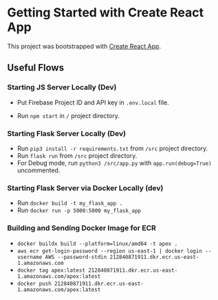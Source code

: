# Getting Started with Create React App

This project was bootstrapped with [Create React App](https://github.com/facebook/create-react-app).

## Useful Flows

### Starting JS Server Locally (Dev)

- Put Firebase Project ID and API key in `.env.local` file.

- Run `npm start` in `/` project directory.

### Starting Flask Server Locally (Dev)

- Run `pip3 install -r requirements.txt` from `/src` project directory.
- Run `flask run` from `/src` project directory.
- For Debug mode, run `python3 /src/app.py` with `app.run(debug=True)` uncommented.

### Starting Flask Server via Docker Locally (dev)
- Run `docker build -t my_flask_app .`
- Run `docker run -p 5000:5000 my_flask_app`

### Building and Sending Docker Image for ECR
- `docker buildx build --platform=linux/amd64 -t apex .`
- `aws ecr get-login-password --region us-east-1 | docker login --username AWS --password-stdin 212840871911.dkr.ecr.us-east-1.amazonaws.com`
- `docker tag apex:latest 212840871911.dkr.ecr.us-east-1.amazonaws.com/apex:latest`
- `docker push 212840871911.dkr.ecr.us-east-1.amazonaws.com/apex:latest`